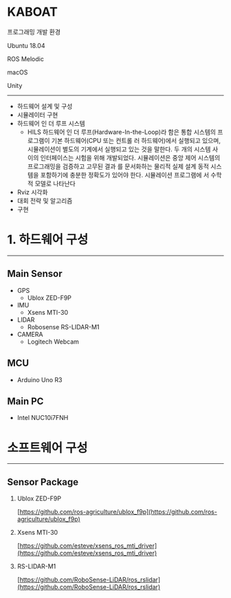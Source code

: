 # KABOAT

프로그래밍 개발 환경

Ubuntu 18.04

ROS Melodic

macOS

Unity

---

-   하드웨어 설계 및 구성
-   시뮬레이터 구현
-   하드웨어 인 더 루프 시스템
    -   HILS
        하드웨어 인 더 루프(Hardware-In-the-Loop)라 함은 통합 시스템의 프로그램이 기본 하드웨어(CPU 또는 컨트롤
        러 하드웨어)에서 실행되고 있으며, 시뮬레이션이 별도의 기계에서 실행되고 있는 것을 말한다. 두 개의 시스템 사
        이의 인터페이스는 시험을 위해 개발되었다. 시뮬레이션은 중앙 제어 시스템의 프로그래밍을 검증하고 고무된 결과
        를 문서화하는 물리적 실제 설계 동적 시스템을 포함하기에 충분한 정확도가 있어야 한다. 시뮬레이션 프로그램에
        서 수학적 모델로 나타난다
-   Rviz 시각화
-   대회 전략 및 알고리즘
-   구현

# 1. 하드웨어 구성

---

## Main Sensor

-   GPS
    -   Ublox ZED-F9P
-   IMU
    -   Xsens MTI-30
-   LIDAR
    -   Robosense RS-LIDAR-M1
-   CAMERA
    -   Logitech Webcam

## MCU

-   Arduino Uno R3

## Main PC

-   Intel NUC10i7FNH

# 소프트웨어 구성

---

## Sensor Package

1. Ublox ZED-F9P

    [https://github.com/ros-agriculture/ublox_f9p](https://github.com/ros-agriculture/ublox_f9p)

2. Xsens MTI-30

    [https://github.com/esteve/xsens_ros_mti_driver](https://github.com/esteve/xsens_ros_mti_driver)

3. RS-LIDAR-M1

    [https://github.com/RoboSense-LiDAR/ros_rslidar](https://github.com/RoboSense-LiDAR/ros_rslidar)
